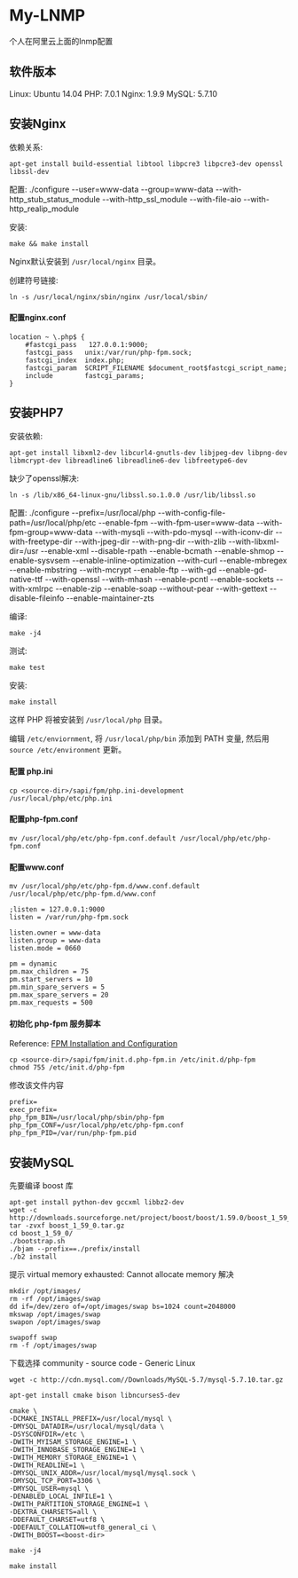# My-LNMP

个人在阿里云上面的lnmp配置

## 软件版本

Linux: Ubuntu 14.04
PHP: 7.0.1
Nginx: 1.9.9
MySQL: 5.7.10

## 安装Nginx

依赖关系:
```
apt-get install build-essential libtool libpcre3 libpcre3-dev openssl libssl-dev
```

配置:
./configure --user=www-data --group=www-data --with-http_stub_status_module --with-http_ssl_module --with-file-aio --with-http_realip_module  

安装:
```
make && make install
```

Nginx默认安装到 `/usr/local/nginx` 目录。

创建符号链接:
```
ln -s /usr/local/nginx/sbin/nginx /usr/local/sbin/
```

#### 配置nginx.conf
```
location ~ \.php$ {
    #fastcgi_pass   127.0.0.1:9000;
    fastcgi_pass   unix:/var/run/php-fpm.sock;
    fastcgi_index  index.php;
    fastcgi_param  SCRIPT_FILENAME $document_root$fastcgi_script_name;
    include        fastcgi_params;
}
```

## 安装PHP7

安装依赖:
```
apt-get install libxml2-dev libcurl4-gnutls-dev libjpeg-dev libpng-dev libmcrypt-dev libreadline6 libreadline6-dev libfreetype6-dev
```

缺少了openssl解决: 
```
ln -s /lib/x86_64-linux-gnu/libssl.so.1.0.0 /usr/lib/libssl.so
```

配置:
./configure --prefix=/usr/local/php --with-config-file-path=/usr/local/php/etc --enable-fpm --with-fpm-user=www-data --with-fpm-group=www-data --with-mysqli --with-pdo-mysql --with-iconv-dir --with-freetype-dir --with-jpeg-dir --with-png-dir --with-zlib --with-libxml-dir=/usr --enable-xml --disable-rpath --enable-bcmath --enable-shmop --enable-sysvsem --enable-inline-optimization --with-curl --enable-mbregex --enable-mbstring --with-mcrypt --enable-ftp --with-gd --enable-gd-native-ttf --with-openssl --with-mhash --enable-pcntl --enable-sockets --with-xmlrpc --enable-zip --enable-soap --without-pear --with-gettext --disable-fileinfo --enable-maintainer-zts

编译:
```
make -j4
```

测试:
```
make test
```

安装:
```
make install
```

这样 PHP 将被安装到 `/usr/local/php` 目录。

编辑 `/etc/enviornment`, 将 `/usr/local/php/bin` 添加到 PATH 变量, 然后用 `source /etc/environment` 更新。

#### 配置 php.ini
```
cp <source-dir>/sapi/fpm/php.ini-development /usr/local/php/etc/php.ini
```

#### 配置php-fpm.conf
```
mv /usr/local/php/etc/php-fpm.conf.default /usr/local/php/etc/php-fpm.conf
```

#### 配置www.conf
```
mv /usr/local/php/etc/php-fpm.d/www.conf.default /usr/local/php/etc/php-fpm.d/www.conf
```
```
;listen = 127.0.0.1:9000
listen = /var/run/php-fpm.sock

listen.owner = www-data
listen.group = www-data
listen.mode = 0660

pm = dynamic
pm.max_children = 75
pm.start_servers = 10
pm.min_spare_servers = 5
pm.max_spare_servers = 20
pm.max_requests = 500
```

#### 初始化 php-fpm 服务脚本 
Reference: [FPM Installation and Configuration](http://php.net/manual/en/install.fpm.php)
```
cp <source-dir>/sapi/fpm/init.d.php-fpm.in /etc/init.d/php-fpm
chmod 755 /etc/init.d/php-fpm
```
修改该文件内容
```
prefix=
exec_prefix=
php_fpm_BIN=/usr/local/php/sbin/php-fpm
php_fpm_CONF=/usr/local/php/etc/php-fpm.conf
php_fpm_PID=/var/run/php-fpm.pid
```


## 安装MySQL

先要编译 boost 库
```
apt-get install python-dev gccxml libbz2-dev
wget -c http://downloads.sourceforge.net/project/boost/boost/1.59.0/boost_1_59_0.tar.gz
tar -zvxf boost_1_59_0.tar.gz
cd boost_1_59_0/
./bootstrap.sh
./bjam --prefix==./prefix/install
./b2 install
```

提示 virtual memory exhausted: Cannot allocate memory 解决
```
mkdir /opt/images/
rm -rf /opt/images/swap
dd if=/dev/zero of=/opt/images/swap bs=1024 count=2048000  
mkswap /opt/images/swap
swapon /opt/images/swap

swapoff swap
rm -f /opt/images/swap
```

下载选择 community - source code - Generic Linux
```
wget -c http://cdn.mysql.com//Downloads/MySQL-5.7/mysql-5.7.10.tar.gz

apt-get install cmake bison libncurses5-dev

cmake \
-DCMAKE_INSTALL_PREFIX=/usr/local/mysql \
-DMYSQL_DATADIR=/usr/local/mysql/data \
-DSYSCONFDIR=/etc \
-DWITH_MYISAM_STORAGE_ENGINE=1 \
-DWITH_INNOBASE_STORAGE_ENGINE=1 \
-DWITH_MEMORY_STORAGE_ENGINE=1 \
-DWITH_READLINE=1 \
-DMYSQL_UNIX_ADDR=/usr/local/mysql/mysql.sock \
-DMYSQL_TCP_PORT=3306 \
-DMYSQL_USER=mysql \
-DENABLED_LOCAL_INFILE=1 \
-DWITH_PARTITION_STORAGE_ENGINE=1 \
-DEXTRA_CHARSETS=all \
-DDEFAULT_CHARSET=utf8 \
-DDEFAULT_COLLATION=utf8_general_ci \
-DWITH_BOOST=<boost-dir>

make -j4

make install
```














